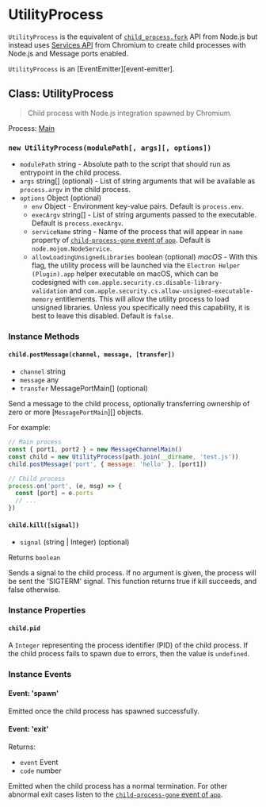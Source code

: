 # UtilityProcess

`UtilityProcess` is the equivalent of [`child_process.fork`][] API from Node.js
but instead uses [Services API][] from Chromium to create child processes with
Node.js and Message ports enabled.

`UtilityProcess` is an [EventEmitter][event-emitter].

## Class: UtilityProcess

> Child process with Node.js integration spawned by Chromium.

Process: [Main](../glossary.md#main-process)<br />

### `new UtilityProcess(modulePath[, args][, options])`

* `modulePath` string - Absolute path to the script that should run as entrypoint in the child process.
* `args` string[] (optional) - List of string arguments that will be available as `process.argv`
  in the child process.
* `options` Object (optional)
  * `env` Object - Environment key-value pairs. Default is `process.env`.
  * `execArgv` string[] - List of string arguments passed to the executable. Default is `process.execArgv`.
  * `serviceName` string - Name of the process that will appear in `name` property of
    [`child-process-gone` event of `app`](app.md#event-child-process-gone).
    Default is `node.mojom.NodeService`.
  * `allowLoadingUnsignedLibraries` boolean (optional) _macOS_ - With this flag, the utility process will be
    launched via the `Electron Helper (Plugin).app` helper executable on macOS, which can be
    codesigned with `com.apple.security.cs.disable-library-validation` and
    `com.apple.security.cs.allow-unsigned-executable-memory` entitlements. This will allow the utility process
    to load unsigned libraries. Unless you specifically need this capability, it is best to leave this disabled.
    Default is `false`.

### Instance Methods

#### `child.postMessage(channel, message, [transfer])`

* `channel` string
* `message` any
* `transfer` MessagePortMain[] (optional)

Send a message to the child process, optionally transferring ownership of
zero or more [`MessagePortMain`][] objects.

For example:

```js
// Main process
const { port1, port2 } = new MessageChannelMain()
const child = new UtilityProcess(path.join(__dirname, 'test.js'))
child.postMessage('port', { message: 'hello' }, [port1])

// Child process
process.on('port', (e, msg) => {
  const [port] = e.ports
  // ...
})
```

#### `child.kill([signal])`

* `signal` (string | Integer) (optional)

Returns `boolean`

Sends a signal to the child process. If no argument is given,
the process will be sent the 'SIGTERM' signal. This function returns true
if kill succeeds, and false otherwise.

### Instance Properties

#### `child.pid`

A `Integer` representing the process identifier (PID) of the child process.
If the child process fails to spawn due to errors, then the value is `undefined`.

### Instance Events

#### Event: 'spawn'

Emitted once the child process has spawned successfully.

#### Event: 'exit'

Returns:

* `event` Event
* `code` number

Emitted when the child process has a normal termination.
For other abnormal exit cases listen to the [`child-process-gone` event of `app`](app.md#event-child-process-gone).

[`child_process.fork`]: https://nodejs.org/dist/latest-v16.x/docs/api/child_process.html#child_processforkmodulepath-args-options
[Services API]: https://chromium.googlesource.com/chromium/src/+/master/docs/mojo_and_services.md
